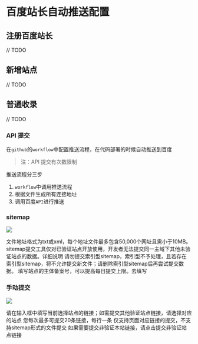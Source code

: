 # 百度站长自动推送配置

## 注册百度站长

// TODO

## 新增站点

// TODO

## 普通收录

// TODO

### API 提交

在`github`的`workflow`中配置推送流程，在代码部署的时候自动推送到百度

> 注：API 提交有次数限制

推送流程分三步

1. `workflow`中调用推送流程
2. 根据文件生成所有连接地址
3. 调用百度`API`进行推送

### sitemap

![](https://fudongdong-statics.oss-cn-beijing.aliyuncs.com/images/20211116/18569d6f80584844b9559e7e77837359.png?x-oss-process=image/resize,w_800/quality,q_80)


文件地址格式为txt或xml，每个地址文件最多包含50,000个网址且需小于10MB。
sitemap提交工具仅对已验证站点开放使用，开发者无法提交同一主域下其他未验证站点的数据。详细说明
请勿提交索引型sitemap，索引型不予处理，且若存在索引型sitemap，将不允许提交新文件；请删除索引型sitemap后再尝试提交数据。
填写站点的主体备案号，可以提高每日提交上限。去填写

### 手动提交

![](https://fudongdong-statics.oss-cn-beijing.aliyuncs.com/images/20211116/bd1dffd023374fba99140cc062a19796.png?x-oss-process=image/resize,w_800/quality,q_80)


请在输入框中填写当前选择站点的链接；如需提交其他验证站点链接，请选择对应的站点
您每次最多可提交20条链接，每行一条
仅支持页面对应链接的提交，不支持sitemap形式的文件提交
如果需要提交非验证本站链接，请点击提交非验证站点链接
